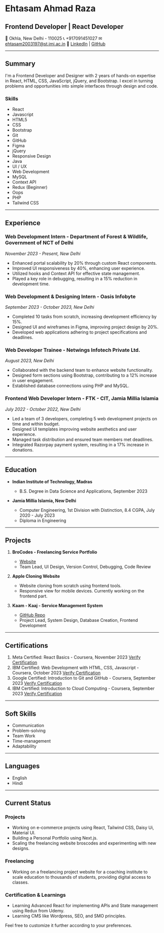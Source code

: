 
# Ehtasam Ahmad Raza
## Frontend Developer | React Developer
📍 Okhla, New Delhi - 110025
📞 +917091451027
✉ ehtasam2003197@st.jmi.ac.in
🔗 [LinkedIn](https://www.linkedin.com/in/ehtasam-ahmad-raza) | [GitHub](https://github.com/whyehtasam)

---

## Summary
I'm a Frontend Developer and Designer with 2 years of hands-on expertise in React, HTML, CSS, JavaScript, jQuery, and Bootstrap. I excel in turning problems and opportunities into simple interfaces through design and code.

### Skills
- React
- Javascript
- HTML5
- CSS
- Bootstrap
- Git
- GitHub
- Figma
- jQuery
- Responsive Design
- Java
- UI / UX
- Web Development
- MySQL
- Context API
- Redux (Beginner)
- Oops
- PHP
- Tailwind CSS

---

## Experience

### Web Development Intern - Department of Forest & Wildlife, Government of NCT of Delhi
_November 2023 - Present, New Delhi_
- Enhanced portal scalability by 20% through custom React components.
- Improved UI responsiveness by 40%, enhancing user experience.
- Utilized hooks and Context API for effective state management.
- Played a key role in debugging, resulting in a 15% reduction in development time.

### Web Development & Designing Intern - Oasis Infobyte
_September 2023 - October 2023, New Delhi_
- Completed 10 tasks from scratch, increasing development efficiency by 15%.
- Designed UI and wireframes in Figma, improving project design by 20%.
- Developed web applications adhering to project specifications and deadlines.

### Web Developer Trainee - Netwings Infotech Private Ltd.
_August 2023, New Delhi_
- Collaborated with the backend team to enhance website functionality.
- Designed form sections using Bootstrap, contributing to a 12% increase in user engagement.
- Established database connections using PHP and MySQL.

### Frontend Web Developer Intern - FTK - CIT, Jamia Millia Islamia
_July 2022 - October 2022, New Delhi_
- Led a team of 3 developers, completing 5 web development projects on time and within budget.
- Designed UI templates improving website aesthetics and user experience.
- Managed task distribution and ensured team members met deadlines.
- Integrated Razorpay payment system, resulting in a 17% increase in donations.

---

## Education

- **Indian Institute of Technology, Madras**
  - B.S. Degree in Data Science and Applications, September 2023

- **Jamia Millia Islamia, New Delhi**
  - Computer Engineering, 1st Division with Distinction, 8.4 CGPA, July 2020 - July 2023
  - Diploma in Engineering

---

## Projects

1. **BroCodes - Freelancing Service Portfolio**
   - [Website](https://broscodes.in)
   - Team Lead, UI Design, Version Control, Debugging, Code Review

2. **Apple Cloning Website**
   - Website cloning from scratch using frontend tools.
   - Responsive view for mobile devices. Currently working on the frontend part.

3. **Kaam - Kaaj - Service Management System**
   - [GitHub Repo](https://github.com/yourusername/kaam-kaaj)
   - Project Lead, System Design, Database Creation, Frontend Development

---

## Certifications

1. Meta Certified: React Basics - Coursera, November 2023 [Verify Certification](#)
2. IBM Certified: Web Development with HTML, CSS, Javascript - Coursera, October 2023 [Verify Certification](#)
3. Google Certified: Introduction to Git and GitHub - Coursera, September 2023 [Verify Certification](#)
4. IBM Certified: Introduction to Cloud Computing - Coursera, September 2023 [Verify Certification](#)

---

## Soft Skills

- Communication
- Problem-solving
- Team Work
- Time-management
- Adaptability

---

## Languages

- English
- Hindi

---

## Current Status

### Projects
- Working on e-commerce projects using React, Tailwind CSS, Daisy Ui, Material UI.
- Building a Personal Portfolio using Next.js.
- Scaling the freelancing website broscodes and experimenting with new designs.

### Freelancing
- Working on a freelancing project website for a coaching institute to scale education to thousands of students, providing digital access to classes.

### Certification & Learnings
- Learning Advanced React for implementing APIs and State management using Redux from Udemy.
- Learning CMS like Wordpress, SEO, and SMO principles.



Feel free to customize it further according to your preferences.
